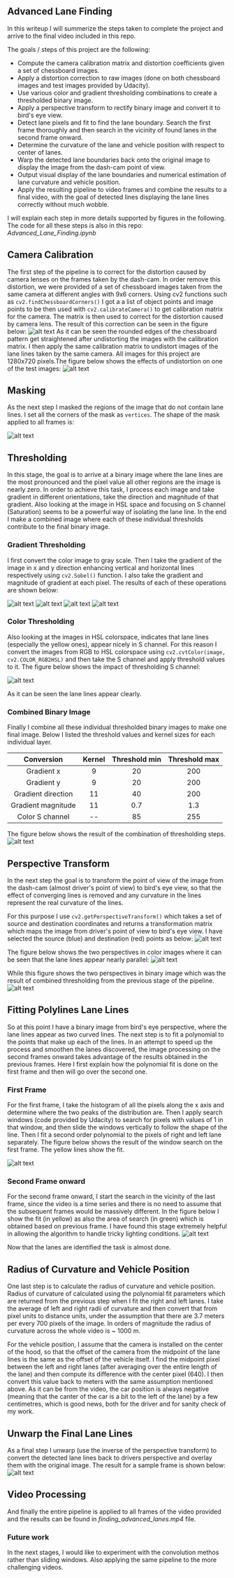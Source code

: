## Advanced Lane Finding 

In this writeup I will summerize the steps taken to complete the project and arrive to the final video included in this repo.


The goals / steps of this project are the following:

* Compute the camera calibration matrix and distortion coefficients given a set of chessboard images.
* Apply a distortion correction to raw images (done on both chessboard images and test images provided by Udacity).
* Use various color and gradient thresholding combinations to create a thresholded binary image.
* Apply a perspective transform to rectify binary image and convert it to bird's eye view.
* Detect lane pixels and fit to find the lane boundary. Search the first frame thoroughly and then search in the vicinity of found lanes in the second frame onward.
* Determine the curvature of the lane and vehicle position with respect to center of lanes.
* Warp the detected lane boundaries back onto the original image to display the image from the dash-cam point of view.
* Output visual display of the lane boundaries and numerical estimation of lane curvature and vehicle position.
* Apply the resulting pipeline to video frames and combine the results to a final video, with the goal of detected lines displaying the lane lines correctly without much wobble.

I will explain each step in more details supported by figures in the following. The code for all these steps is also in this repo: *Advanced_Lane_Finding.ipynb*

[//]: # (Image References)

[binary_bird_drive]: ./writeup_images/binary_driver_and_birds.png 
[first_frame_fit]: ./writeup_images/binary_first_frame_fit.png 
[second_frame_fit]: ./writeup_images/binary_second_frame_fit.png 
[CB_after_perspective]: ./writeup_images/chess_board_after_pt.png 
[CB_before_after_calib]: ./writeup_images/chessboard_before_after_calib.png 
[CB_before_perspective]: ./writeup_images/chess_board_before_pt.png 

[color_thresh]: ./writeup_images/Color_threshold.png 
[driver_and_birdseye]: ./writeup_images/driver_and_birdseye_view.png 
[finding_corners]: ./writeup_images/finding_corners.png 
[combined_threshold]: ./writeup_images/image_and_combined_threshold.png 
[image_green_lanes]: ./writeup_images/image_and_green_lanes.png 
[mask]: ./writeup_images/mask_file.png 


[persp_t_coordinates]: ./writeup_images/persp_transform_coords_for_vidframes.png 
[sobel_dir_thresh]: ./writeup_images/Sobel_direction.png 
[sobel_x_thresh]: ./writeup_images/Sobel_direction_x.png 
[sobel_y_thresh]: ./writeup_images/Sobel_direction_y.png 
[Sobel_mag_thresh]: ./writeup_images/Sobel_magnitude.png 
[test_camera_calib]: ./writeup_images/testimage_before_after_calib.png 


[video1]: ./finding_advanced_lanes.mp4 "Video"



## Camera Calibration
The first step of the pipeline is to correct for the distortion caused by camera lenses on the frames taken by the dash-cam.
In order remove this distortion, we were provided of a set of chessboard images taken from the same camera at different angles with 9x6 corners.
Using cv2 functions such as ```cv2.findChessboardCorners()``` I got a a list of object points and image points to be then used with ```cv2.calibrateCamera()``` to get calibration matrix for the camera. The matrix is then used to correct for the distortion caused by camera lens.
The result of this correction can be seen in the figure below:
![alt text][CB_before_after_calib]
As it can be seen the rounded edges of the chessboard pattern get straightened after undistorting the images with the calibration matrix.
I then apply the same calibration matrix to undistort images of the lane lines taken by the same camera. All images for this project are 1280x720 pixels.The figure below shows the effects of undistortion on one of the test images:
![alt text][test_camera_calib]


## Masking
As the next step I masked the regions of the image that do not contain lane lines. I set all the corners of the mask as ```vertices```. The shape of the mask applied to all frames is:

![alt text][mask]

## Thresholding
In this stage, the goal is to arrive at a binary image where the lane lines are the most pronounced and the pixel value all other regions are the image is nearly zero. In order to achieve this task, I process each image and take gradient in different orientations, take the direction and magnitude of that gradient. Also looking at the image in HSL space and focusing on S channel (Saturation) seems to be a powerful way of isolating the lane line. In the end I make a combined image where each of these individual thresholds contribute to the final binary image.
### Gradient Thresholding
I first convert the color image to gray scale. Then I take the gradient of the image in x and y direction enhancing vertical and horizontal lines respectively using ```cv2.Sobel()``` function. I also take the gradient and magnitude of gradient at each pixel.
The results of each of these operations are shown below:

![alt text][sobel_x_thresh]
![alt text][sobel_y_thresh]
![alt text][sobel_mag_thresh]
![alt text][sobel_dir_thresh]


### Color Thresholding
Also looking at the images in HSL colorspace, indicates that lane lines (especially the yellow ones), appear nicely in S channel. For this reason I convert the images from RGB to HSL colorspace using ```cv2.cvtColor(image, cv2.COLOR_RGB2HSL)```
and then take the S channel and apply threshold values to it.
The figure below shows the impact of thresholding S channel:

![alt text][color_thresh]

As it can be seen the lane lines appear clearly.
### Combined Binary Image
Finally I combine all these individual thresholded binary images to make one final image. Below I listed the threshold values and kernel sizes for each individual layer.

| Conversion        | Kernel   | Threshold min  | Threshold max   | 
|:-------------:|:-------------:|:-------------:|:-------------:| 
| Gradient x      | 9       | 20 | 200 |
| Gradient y      | 9       | 20 | 200 |
| Gradient direction     | 11     | 40 | 200 |
| Gradient magnitude      | 11    | 0.7 | 1.3 |
| Color S channel      | --        | 85 | 255 |

The figure below shows the result of the combination of thresholding steps. 
![alt text][combined_threshold]


## Perspective Transform
In the next step the goal is to transform the point of view of the image from the dash-cam (almost driver's point of view) to bird's eye view, so that the effect of converging lines is removed and any curvature in the lines represent the real curvature of the lines.

For this purpose I use ```cv2.getPerspectiveTransform()``` which takes a set of source and destination coordinates and returns a transformation matrix which maps the image from driver's point of view to bird's eye view.
I have selected the source (blue) and destination (red) points as below:
![alt text][persp_t_coordinates]

The figure below shows the two perspectives in color images where it can be seen that the lane lines appear nearly parallel:
![alt text][driver_and_birdseye]

While this figure shows the two perspectives in binary image which was the result of combined thresholding from the previous stage of the pipeline. 
![alt text][binary_bird_drive]

## Fitting Polylines Lane Lines
So at this point I have a binary image from bird's eye perspective, where the lane lines appear as two curved lines. The next step is to fit a polynomial to the points that make up each of the lines. In an attempt to speed up the process and smoothen the lanes discovered, the image processing on the second frames onward takes advantage of the results obtained in the previous frames. Here I first explain how the polynomial fit is done on the first frame and then will go over the second one.

### First Frame
For the first frame, I take the histogram of all the pixels along the x axis and determine where the two peaks of the distribution are. Then I apply search windows (code provided by Udacity) to search for pixels with values of 1 in that window, and then slide the windows vertically to follow the shape of the line.
Then I fit a second order polynomial to the pixels of right and left lane separately.
The figure below shows the result of the window search on the first frame. The yellow lines show the fit.

![alt text][first_frame_fit]

### Second Frame onward
For the second frame onward, I start the search in the vicinity of the last frame, since the video is a time series and there is no need to assume that the subsequent frames would be massively different.
In the figure below I show the fit (in yellow) as also the area of search (in green) which is obtained based on previous frame. I have found this stage extremely helpful in allowing the algorithm to handle tricky lighting conditions.
![alt text][second_frame_fit]

Now that the lanes are identified the task is almost done.

## Radius of Curvature and Vehicle Position
One last step is to calculate the radius of curvature and vehicle position. Radius of curvature of calculated using the polynomial fit parameters which are returned from the previous step when I fit the right and left lanes. 
I take the average of left and right radii of curvature and then convert that from pixel units to distance units, under the assumption that there are 3.7 meters per every 700 pixels of the image. In orders of magnitude the radius of curvature across the whole video is ~ 1000 m.


For the vehicle position, I assume that the camera is installed on the center of the hood, so that the offset of the camera from the midpoint of the lane lines is the same as the offset of the vehicle itself.
I find the midpoint pixel between the left and right lanes (after averaging over the entire length of the lane) and then compute its difference with the center pixel (640). I then convert this value back to meters with the same assumption mentioned above. 
As it can be from the video, the car position is always negative (meaning that the canter of the car is a bit to the left of the lane) by a few centimetres, which is good news, both for the driver and for sanity check of my work.

## Unwarp the Final Lane Lines
As a final step I unwarp (use the inverse of the perspective transform) to convert the detected lane lines back to drivers perspective and overlay them with the original image.
The result for a sample frame is shown below:
![alt text][image_green_lanes]


## Video Processing
And finally the entire pipeline is applied to all frames of the video provided and the results can be found in *finding_advanced_lanes.mp4* file.

### Future work
In the next stages, I would like to experiment with the convolution methos rather than sliding windows. Also applying the same pipeline to the more challenging videos. 

